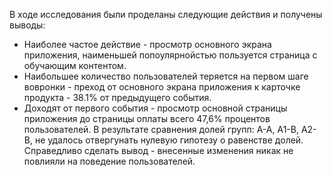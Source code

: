 В ходе исследования были проделаны следующие действия и получены выводы:
- Наиболее частое действие - просмотр основного экрана приложения, наименьшей попоулярнойстью пользуется страница с обучающим контентом.
- Наибольшее количество пользователей теряется на первом шаге вовронки - преход от основного экрана приложения к карточке продукта - 38.1% от предыдущего события.
- Доходят от первого события - просмотр основной страницы приложения до страницы оплаты всего 47,6% процентов пользователей.
В результате сравнения долей групп: А-А, А1-B, А2-B, не удалось отвергунать нулевую гипотезу о равенстве долей. Справедливо сделать вывод - внесенные изменения никак не повлияли на поведение пользователей.
